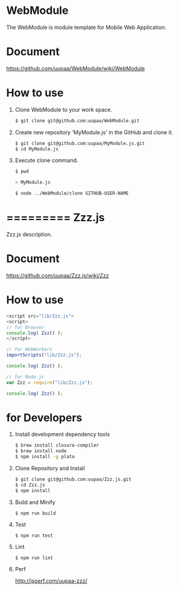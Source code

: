 WebModule
=========

The WebModule is module template for Mobile Web Application.

# Document

https://github.com/uupaa/WebModule/wiki/WebModule

# How to use

1. Clone WebModule to your work space.

    ```sh
    $ git clone git@github.com:uupaa/WebModule.git
    ```

2. Create new repository 'MyModule.js' in the GitHub and clone it.

    ```sh
    $ git clone git@github.com:uupaa/MyModule.js.git
    $ cd MyModule.js
    ```

3. Execute clone command.

    ```sh
    $ pwd

    > MyModule.js

    $ node ../WebModule/clone GITHUB-USER-NAME
    ```

=========
Zzz.js
=========

Zzz.js description.

# Document

https://github.com/uupaa/Zzz.js/wiki/Zzz

# How to use

```js
<script src="lib/Zzz.js">
<script>
// for Browser
console.log( Zzz() );
</script>
```

```js
// for WebWorkers
importScripts("lib/Zzz.js");

console.log( Zzz() );
```

```js
// for Node.js
var Zzz = require("lib/Zzz.js");

console.log( Zzz() );
```

# for Developers

1. Install development dependency tools

    ```sh
    $ brew install closure-compiler
    $ brew install node
    $ npm install -g plato
    ```

2. Clone Repository and Install

    ```sh
    $ git clone git@github.com:uupaa/Zzz.js.git
    $ cd Zzz.js
    $ npm install
    ```

3. Build and Minify

    `$ npm run build`

4. Test

    `$ npm run test`

5. Lint

    `$ npm run lint`

6. Perf

    http://jsperf.com/uupaa-zzz/

